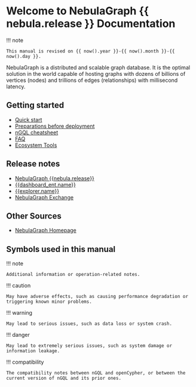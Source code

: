 # Welcome to NebulaGraph {{ nebula.release }} Documentation

!!! note

    This manual is revised on {{ now().year }}-{{ now().month }}-{{ now().day }}.

NebulaGraph is a distributed and scalable graph database. It is the optimal solution in the world capable of hosting graphs with dozens of billions of vertices (nodes) and trillions of edges (relationships) with millisecond latency.

## Getting started

* [Quick start](2.quick-start/1.quick-start-workflow.md)
* [Preparations before deployment](4.deployment-and-installation/1.resource-preparations.md)
* [nGQL cheatsheet](2.quick-start/6.cheatsheet-for-ngql.md)
* [FAQ](20.appendix/0.FAQ.md)
* [Ecosystem Tools](20.appendix/6.eco-tool-version.md)
  
## Release notes

- [NebulaGraph {{nebula.release}}](20.appendix/release-notes/nebula-ent-release-note.md)
- [{{dashboard_ent.name}}](20.appendix/release-notes/dashboard-ent-release-note.md)
- [{{explorer.name}}](20.appendix/release-notes/explorer-release-note.md)
- [NebulaGraph Exchange](20.appendix/release-notes/exchange-ent-release-note.md)

## Other Sources

- [NebulaGraph Homepage](https://nebula-graph.io/)

## Symbols used in this manual

<!-- 
This manual has over 40 cautions.
This manual has over 30 dangers.
This manual has over 80 compatibilities and corresponding tips.
-->

!!! note

    Additional information or operation-related notes.

!!! caution

    May have adverse effects, such as causing performance degradation or triggering known minor problems.

!!! warning

    May lead to serious issues, such as data loss or system crash.

!!! danger

    May lead to extremely serious issues, such as system damage or information leakage.

!!! compatibility

    The compatibility notes between nGQL and openCypher, or between the current version of nGQL and its prior ones. 